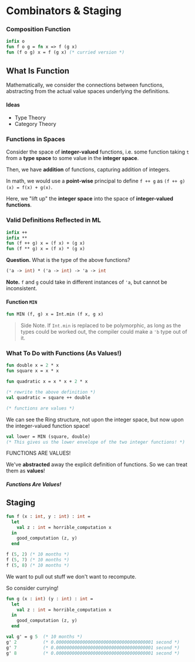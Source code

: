 # Combinators & Staging

### Composition Function

```SML
infix o
fun f o g = fn x => f (g x)
fun (f o g) x = f (g x) (* curried version *)
```

## What Is Function

Mathematically, we consider the connections between functions, abstracting from the actual value spaces underlying the definitions.

#### Ideas

- Type Theory
- Category Theory

### Functions in Spaces

Consider the space of __integer-valued__ functions, i.e. some function taking `t` from a __type space__ to some value in the __integer space__.

Then, we have __addition__ of functions, capturing addition of integers.

In math, we would use a __point-wise__ principal to define `f ++ g` as `(f ++ g)(x) = f(x) + g(x)`.

Here, we "lift up" the __integer space__ into the space of __integer-valued functions__.

### Valid Definitions Reflected in ML

```SML
infix ++
infix **
fun (f ++ g) x = (f x) + (g x)
fun (f ** g) x = (f x) * (g x)
```

__Question.__ What is the type of the above functions?

```SML
('a -> int) * ('a -> int) -> 'a -> int
```

__Note.__ `f` and `g` could take in different instances of `'a`, but cannot be inconsistent.

#### Function `MIN`

```SML
fun MIN (f, g) x = Int.min (f x, g x)
```

> Side Note. If `Int.min` is replaced to be polymorphic, as long as the types could be worked out, the compiler could make a `'b` type out of it.

### What To Do with Functions (As Values!)

```SML
fun double x = 2 * x
fun square x = x * x

fun quadratic x = x * x + 2 * x

(* rewrite the above definition *)
val quadratic = square ++ double

(* functions are values *)
```

We can see the Ring structure, not upon the integer space, but now upon the integer-valued function space!

```SML
val lower = MIN (square, double)
(* This gives us the lower envelope of the two integer functions! *)
```

FUNCTIONS ARE VALUES!

We've __abstracted__ away the explicit definition of functions. So we can treat them as __values__!

##### Functions Are Values!

## Staging

```SML
fun f (x : int, y : int) : int =
  let
    val z : int = horrible_computation x
  in
    good_computation (z, y)
  end

f (5, 2) (* 10 months *)
f (5, 7) (* 10 months *)
f (5, 8) (* 10 months *)
```

We want to pull out stuff we don't want to recompute.

So consider currying!

```SML
fun g (x : int) (y : int) : int =
  let
    val z : int = horrible_computation x
  in
    good_computation (z, y)
  end

val g' = g 5  (* 10 months *)
g' 2          (* 0.0000000000000000000000000000000000001 second *)
g' 7          (* 0.0000000000000000000000000000000000001 second *)
g' 8          (* 0.0000000000000000000000000000000000001 second *)
```

